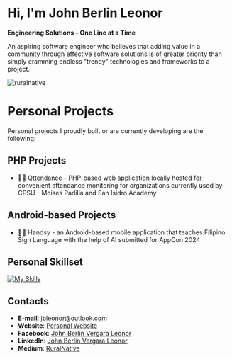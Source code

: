 # Hi, I'm John Berlin Leonor
**Engineering Solutions - One Line at a Time**

An aspiring software engineer who believes that adding value in a community through effective software solutions is of greater priority than simply cramming endless "trendy" technologies and frameworks to a project.

<p align="left"> <img src="https://komarev.com/ghpvc/?username=ruralnative&label=Profile%20views&color=0e75b6&style=flat" alt="ruralnative" /> </p>

# Personal Projects

Personal projects I proudly built or are currently developing are the following:

## PHP Projects

- 👨‍💻 Qttendance - PHP-based web application locally hosted for convenient attendance monitoring for organizations currently used by CPSU - Moises Padilla and San Isidro Academy

## Android-based Projects

- 👨‍💻 Handsy - an Android-based mobile application that teaches Filipino Sign Language with the help of AI submitted for AppCon 2024

## Personal Skillset

[![My Skills](https://skillicons.dev/icons?i=java,kotlin,php,androidstudio,tensorflow,sqlite&theme=light)](https://skillicons.dev)

## Contacts
- **E-mail**: jbleonor@outlook.com
- **Website**: [Personal Website](johnberlinleonor.wordpress.com)
- **Facebook**: [John Berlin Vergara Leonor](https://www.facebook.com/jb.leonor.2001)
- **LinkedIn**: [John Berlin Vergara Leonor](https://www.linkedin.com/in/johnberlinleonor/)
- **Medium**: [RuralNative](https://medium.com/@johnberlinvergaraleonor)
